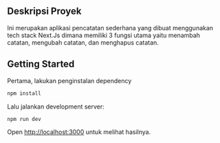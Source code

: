 ## Deskripsi Proyek

Ini merupakan aplikasi pencatatan sederhana yang dibuat menggunakan tech stack Next.Js dimana memiliki 3 fungsi utama yaitu menambah catatan, mengubah catatan, dan menghapus catatan.

## Getting Started

Pertama, lakukan penginstalan dependency
```bash
npm install
```
Lalu jalankan development server:

```bash
npm run dev
```

Open [http://localhost:3000](http://localhost:3000) untuk melihat hasilnya.

